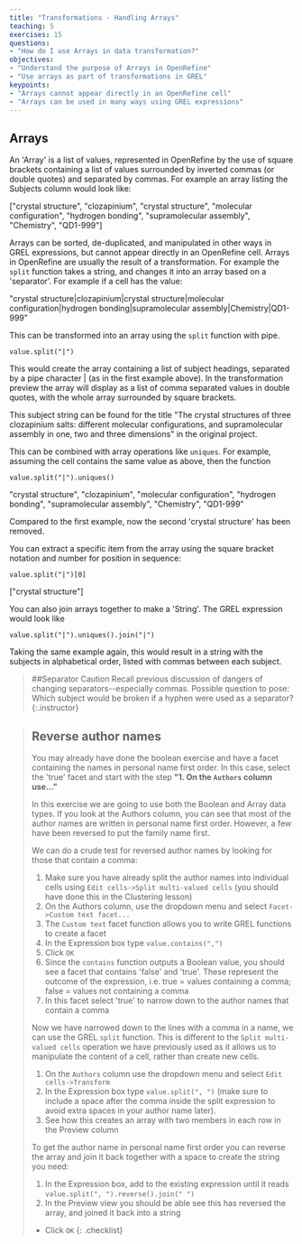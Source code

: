 ```yaml
---
title: "Transformations - Handling Arrays"
teaching: 5
exercises: 15
questions:
- "How do I use Arrays in data transformation?"
objectives:
- "Understand the purpose of Arrays in OpenRefine"
- "Use arrays as part of transformations in GREL"
keypoints:
- "Arrays cannot appear directly in an OpenRefine cell"
- "Arrays can be used in many ways using GREL expressions"
---
```


## Arrays
An 'Array' is a list of values, represented in OpenRefine by the use of square brackets containing a list of values surrounded by inverted commas (or double quotes) and separated by commas. For example an array listing the Subjects column would look like:

["crystal structure", "clozapinium", "crystal structure", "molecular configuration", "hydrogen bonding", "supramolecular assembly", "Chemistry", "QD1-999"]

Arrays can be sorted, de-duplicated, and manipulated in other ways in GREL expressions, but cannot appear directly in an OpenRefine cell. Arrays in OpenRefine are usually the result of a transformation. For example the ```split``` function takes a string, and changes it into an array based on a 'separator'. For example if a cell has the value:

"crystal structure|clozapinium|crystal structure|molecular configuration|hydrogen bonding|supramolecular assembly|Chemistry|QD1-999"

This can be transformed into an array using the ```split``` function with pipe.
```
value.split("|")
```
This would create the array containing a list of subject headings, separated by a pipe character | (as in the first example above). In the transformation preview the array will display as a list of comma separated values in double quotes, with the whole array surrounded by square brackets.

This subject string can be found for the title "The crystal structures of three clozapinium salts: different molecular configurations, and supramolecular assembly in one, two and three dimensions" in the original project. 

This can be combined with array operations like ```uniques```. For example, assuming the cell contains the same value as above, then the function
```
value.split("|").uniques()
```
"crystal structure", "clozapinium", "molecular configuration", "hydrogen bonding", "supramolecular assembly", "Chemistry", "QD1-999"

Compared to the first example, now the second 'crystal structure' has been removed. 

You can extract a specific item from the array using the square bracket notation and number for position in sequence:
```
value.split("|")[0]
```
["crystal structure"]

You can also join arrays together to make a 'String'. The GREL expression would look like
```
value.split("|").uniques().join("|")
```
Taking the same example again, this would result in a string with the subjects in alphabetical order, listed with commas between each subject.

>##Separator Caution
>Recall previous discussion of dangers of changing separators--especially commas.  Possible question to pose: Which subject would be broken if a hyphen were used as a separator?
{:.instructor}

>## Reverse author names
>You may already have done the boolean exercise and have a facet containing the names in personal name first order. In this case, select the 'true' facet and start with the step **"1. On the ```Authors``` column use..."**
>
>In this exercise we are going to use both the Boolean and Array data types.
>If you look at the Authors column, you can see that most of the author names are written in personal name first order. However, a few have been reversed to put the family name first.
>
>We can do a crude test for reversed author names by looking for those that contain a comma:
>
>1. Make sure you have already split the author names into individual cells using ```Edit cells->Split multi-valued cells``` (you should have done this in the Clustering lesson)
>2. On the Authors column, use the dropdown menu and select ```Facet->Custom text facet...```
>3. The ```Custom text``` facet function allows you to write GREL functions to create a facet
>4. In the Expression box type ```value.contains(",")```
>5. Click ```OK```
>6. Since the ```contains``` function outputs a Boolean value, you should see a facet that contains 'false' and 'true'. These represent the outcome of the expression, i.e. true = values containing a comma; false = values not containing a comma
>7. In this facet select 'true' to narrow down to the author names that contain a comma
>
>Now we have narrowed down to the lines with a comma in a name, we can use the GREL ```split``` function. This is different to the ```Split multi-valued cells``` operation we have previously used as it allows us to manipulate the content of a cell, rather than create new cells.
>
>1. On the ```Authors``` column use the dropdown menu and select ```Edit cells->Transform ```
>2. In the Expression box type ```value.split(", ")``` (make sure to include a space after the comma inside the split expression to avoid extra spaces in your author name later).
>3. See how this creates an array with two members in each row in the Preview column
>
>To get the author name in personal name first order you can reverse the array and join it back together with a space to create the string you need:
>
>1. In the Expression box, add to the existing expression until it reads ```value.split(", ").reverse().join(" ")```
>2. In the Preview view you should be able see this has reversed the array, and joined it back into a string
>* Click ```OK```
{: .checklist}

